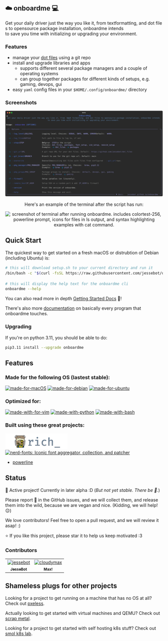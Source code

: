 ## ☁️  onboard**me** 💻

Get your daily driver just the way you like it, from textformatting, and dot files to opensource package installation, onboardme intends to save you time with initializing or upgrading your environment.

### Features
- manage your [dot files] using a git repo
- install and upgrade libraries and apps
  - supports different several package managers and a couple of operating systems
  - can group together packages for different kinds of setups, e.g. gaming, devops, gui
- easy `yaml` config files in your `$HOME/.config/onboardme/` directory

### Screenshots

[![./docs/onboardme/screenshots/help_text.svg alt='screenshot of full output of onboardme --help](https://raw.githubusercontent.com/jessebot/onboardme/main/docs/onboardme/screenshots/help_text.svg)][help text]

<p align="center" width="100%">
Here's an example of the terminal after the script has run:
</p>

<p align="center" width="100%">
    <img width="90%" alt="screenshot of terminal after running onboardme. includes colortest-256, powerline prompt, icons for files in ls output, and syntax highlighting examples with cat command." src="https://raw.githubusercontent.com/jessebot/onboardme/main/docs/onboardme/screenshots/terminal_screenshot.png">

</p>

## Quick Start
The quickest way to get started on a fresh macOS or distrubtion of Debian (including Ubuntu) is:

```bash
# this will download setup.sh to your current directory and run it
/bin/bash -c "$(curl -fsSL https://raw.githubusercontent.com/jessebot/onboardme/main/setup.sh)"

# this will display the help text for the onboardme cli
onboardme --help
```

You can also read more in depth [Getting Started Docs] 💙!

There's also more [documentation] on basically every program that onboardme touches.

### Upgrading
If you're on python 3.11, you should be able to do:

```bash
pip3.11 install --upgrade onboardme
```

## Features

### Made for the following OS (lastest stable):

[![made-for-macOS](https://img.shields.io/badge/mac%20os-000000?style=for-the-badge&logo=apple&logoColor=white)](https://wikiless.org/wiki/MacOS?lang=en)
[![made-for-debian](https://img.shields.io/badge/Debian-A81D33?style=for-the-badge&logo=debian&logoColor=white)](https://www.debian.org/)
[![made-for-ubuntu](https://img.shields.io/badge/Ubuntu-E95420?style=for-the-badge&logo=ubuntu&logoColor=white)](https://ubuntu.com/)

### Optimized for:

[![made-with-for-vim](https://img.shields.io/badge/VIM-%2311AB00.svg?&style=for-the-badge&logo=vim&logoColor=white)](https://www.vim.org/)
[![made-with-python](https://img.shields.io/badge/Python-FFD43B?style=for-the-badge&logo=python&logoColor=blue)](https://www.python.org/)
[![made-with-bash](https://img.shields.io/badge/GNU%20Bash-4EAA25?style=for-the-badge&logo=GNU%20Bash&logoColor=white)](https://www.gnu.org/software/bash/)

### Built using these great projects:

[<img src="https://github.com/textualize/rich/raw/master/imgs/logo.svg" alt="rich python library logo with with yellow snake" width="200">](https://github.com/Textualize/rich/tree/master)
[<img src="https://raw.githubusercontent.com/ryanoasis/nerd-fonts/master/images/nerd-fonts-logo.svg" width="140" alt="nerd-fonts: Iconic font aggregator, collection, and patcher">](https://www.nerdfonts.com/)
- [powerline](https://powerline.readthedocs.io/en/master/overview.html)

## Status

🎉 Active project! Currently in later alpha :D (*But not yet stable. There be 🐛.*)

Please report 🐛 in the GitHub issues, and we will collect them,
and release them into the wild, because we are vegan and nice.
(Kidding, we will help! 😌)

We love contributors! Feel free to open a pull request, and we will review it asap! :)

:star: If you like this project, please star it to help us keep motivated :3

### Contributors

<!-- readme: contributors -start -->
<table>
<tr>
    <td align="center">
        <a href="https://github.com/jessebot">
            <img src="https://avatars.githubusercontent.com/u/2389292?v=4" width="100;" alt="jessebot"/>
            <br />
            <sub><b>JesseBot</b></sub>
        </a>
    </td>
    <td align="center">
        <a href="https://github.com/cloudymax">
            <img src="https://avatars.githubusercontent.com/u/84841307?v=4" width="100;" alt="cloudymax"/>
            <br />
            <sub><b>Max!</b></sub>
        </a>
    </td></tr>
</table>
<!-- readme: contributors -end -->

## Shameless plugs for other projects
Looking for a project to get running on a machine that has no OS at all?
Check out [pxeless](https://github.com/cloudymax/pxeless).

Actually looking to get started with virtual machines and QEMU?
Check out [scrap metal](https://github.com/cloudymax/Scrap-Metal).

Looking for a project to get started with self hosting k8s stuff?
Check out [smol k8s lab](https://github.com/jessebot/smol_k8s_lab).

<!-- link references -->
[documentation]: https://jessebot.github.io/onboardme/onboardme "onboardme documentation"
[dot files]: https://en.wikipedia.org/wiki/Hidden_file_and_hidden_directory#Unix_and_Unix-like_environments "wiki entry for dot file explanation"
[help text]: https://raw.githubusercontent.com/jessebot/onboardme/main/docs/onboardme/screenshots/help_text.svg "an svg of the command: onboardme --help"
[Getting Started Docs]: https://jessebot.github.io/onboardme/onboardme/getting-started "getting started documentation"
[post screenshot]: https://raw.githubusercontent.com/jessebot/onboardme/main/docs/onboardme/screenshots/terminal_screenshot.png "screenshot of terminal afer onboardme"
